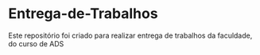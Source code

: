 # Entrega-de-Trabalhos
Este repositório foi criado para realizar entrega de trabalhos da faculdade, do curso de ADS
